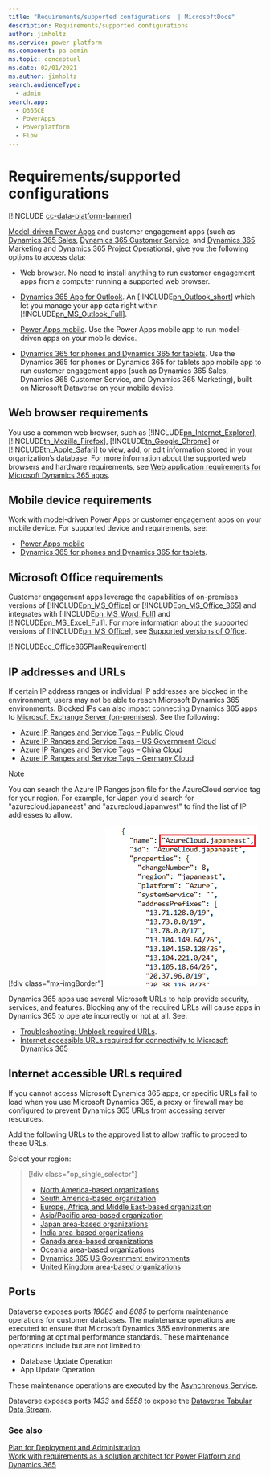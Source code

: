 ```yaml
---
title: "Requirements/supported configurations  | MicrosoftDocs"
description: Requirements/supported configurations 
author: jimholtz
ms.service: power-platform
ms.component: pa-admin
ms.topic: conceptual
ms.date: 02/01/2021
ms.author: jimholtz
search.audienceType: 
  - admin
search.app:
  - D365CE
  - PowerApps
  - Powerplatform
  - Flow
---
```

# Requirements/supported configurations  

[!INCLUDE [cc-data-platform-banner](../includes/cc-data-platform-banner.md)]

[Model-driven Power Apps](https://docs.microsoft.com/powerapps/maker/model-driven-apps/model-driven-app-overview) and customer engagement apps (such as [Dynamics 365 Sales](https://docs.microsoft.com/dynamics365/sales-professional/help-hub), [Dynamics 365 Customer Service](https://docs.microsoft.com/dynamics365/customer-service/help-hub), and [Dynamics 365 Marketing](https://docs.microsoft.com/dynamics365/marketing/help-hub) and [Dynamics 365 Project Operations](https://docs.microsoft.com/dynamics365/project-operations)), give you the following options to access data:  
  
- Web browser. No need to install anything to run customer engagement apps from a computer running a supported web browser.  

- [Dynamics 365 App for Outlook](https://docs.microsoft.com/dynamics365/outlook-app/overview). An [!INCLUDE[pn_Outlook_short](../includes/pn-outlook-short.md)] which let you manage your app data right within [!INCLUDE[pn_MS_Outlook_Full](../includes/pn-ms-outlook-full.md)].  

- [Power Apps mobile](https://docs.microsoft.com/powerapps/mobile/run-powerapps-on-mobile). Use the Power Apps mobile app to run model-driven apps on your mobile device. 
  
- [Dynamics 365 for phones and Dynamics 365 for tablets](https://docs.microsoft.com/dynamics365/mobile-app/overview). Use the Dynamics 365 for phones or Dynamics 365 for tablets app mobile app to run customer engagement apps (such as Dynamics 365 Sales, Dynamics 365 Customer Service, and Dynamics 365 Marketing), built on Microsoft Dataverse on your mobile device.
  
## Web browser requirements  
 You use a common web browser, such as [!INCLUDE[pn_Internet_Explorer](../includes/pn-internet-explorer.md)], [!INCLUDE[tn_Mozilla_Firefox](../includes/tn-mozilla-firefox.md)], [!INCLUDE[tn_Google_Chrome](../includes/tn-google-chrome.md)] or [!INCLUDE[tn_Apple_Safari](../includes/tn-apple-safari.md)] to view, add, or edit information stored in your organization’s  database. For more information about the supported web browsers and hardware requirements, see [Web application requirements for Microsoft Dynamics 365 apps](web-application-requirements.md).  

## Mobile device requirements  
 Work with model-driven Power Apps or customer engagement apps on your mobile device. For supported device and requirements, see:
 
 - [Power Apps mobile](https://docs.microsoft.com/powerapps/mobile/run-powerapps-on-mobile#supported-devices)
 - [Dynamics 365 for phones and Dynamics 365 for tablets](https://docs.microsoft.com/dynamics365/mobile-app/support-phones-tablets).

## Microsoft Office requirements  
 Customer engagement apps leverage the capabilities of on-premises versions of [!INCLUDE[pn_MS_Office](../includes/pn-ms-office.md)] or [!INCLUDE[pn_MS_Office_365](../includes/pn-ms-office-365.md)] and integrates with [!INCLUDE[pn_MS_Word_Full](../includes/pn-ms-word-full.md)] and [!INCLUDE[pn_MS_Excel_Full](../includes/pn-ms-excel-full.md)]. For more information about the supported versions of [!INCLUDE[pn_MS_Office](../includes/pn-ms-office.md)], see [Supported versions of Office](web-application-requirements.md#supported-versions-of-office).  
  
 [!INCLUDE[cc_Office365PlanRequirement](../includes/cc-office365planrequirement.md)]  

## IP addresses and URLs
If certain IP address ranges or individual IP addresses are blocked in the environment, users may not be able to reach Microsoft Dynamics 365 environments. Blocked IPs can also impact connecting Dynamics 365 apps to [Microsoft Exchange Server (on-premises)](connect-exchange-server-on-premises.md). See the following:

- [Azure IP Ranges and Service Tags – Public Cloud](https://www.microsoft.com/download/details.aspx?id=56519)
- [Azure IP Ranges and Service Tags – US Government Cloud](https://www.microsoft.com/download/details.aspx?id=57063)
- [Azure IP Ranges and Service Tags – China Cloud](https://www.microsoft.com/download/details.aspx?id=57062)
- [Azure IP Ranges and Service Tags – Germany Cloud](https://www.microsoft.com/download/details.aspx?id=57064)

> [!NOTE]
> You can search the Azure IP Ranges json file for the AzureCloud service tag for your region. For example, for Japan you'd search for "azurecloud.japaneast" and "azurecloud.japanwest" to find the list of IP addresses to allow.
>
> [!div class="mx-imgBorder"] 
> ![AzureCloud service tag for region IPs](media/example-azurecloud-tag.png "AzureCloud service tag for region IPs")

Dynamics 365 apps use several Microsoft URLs to help provide security, services, and features. Blocking any of the required URLs will cause apps in Dynamics 365 to operate incorrectly or not at all. See:

- [Troubleshooting: Unblock required URLs](troubleshooting-unblock-urls-required.md).
- [Internet accessible URLs required for connectivity to Microsoft Dynamics 365](https://support.microsoft.com/help/2655102/internet-accessible-urls-required-for-connectivity-to-microsoft-dynami)
  
## Internet accessible URLs required

If you cannot access Microsoft Dynamics 365 apps, or specific URLs fail to load when you use Microsoft Dynamics 365, a proxy or firewall may be configured to prevent  Dynamics 365 URLs from accessing server resources.

Add the following URLs to the approved list to allow traffic to proceed to these URLs.

Select your region:
> [!div class="op_single_selector"]
> - [North America-based organizations](internet-url-north-america.md)
> - [South America-based organization](internet-url-south-america.md)
> - [Europe, Africa, and Middle East-based organization](internet-url-europe-africa-middle-east.md)
> - [Asia/Pacific area-based organization](internet-url-asia-pacific.md)
> - [Japan area-based organizations](internet-url-japan.md)
> - [India area-based organizations](internet-url-india.md)
> - [Canada area-based organizations](internet-url-canada.md)
> - [Oceania area-based organizations](internet-url-oceania.md)
> - [Dynamics 365 US Government environments](internet-url-us-government.md)
> - [United Kingdom area-based organizations](internet-url-united-kingdom.md)

## Ports
Dataverse exposes ports *18085* and *8085* to perform maintenance operations for customer databases.  The maintenance operations are executed to ensure that Microsoft Dynamics 365 environments are performing at optimal performance standards.  These maintenance operations include but are not limited to: 

- Database Update Operation
- App Update Operation

These maintenance operations are executed by the [Asynchronous Service](https://docs.microsoft.com/powerapps/developer/data-platform/asynchronous-service).

Dataverse exposes ports *1433* and *5558* to expose the [Dataverse Tabular Data Stream](https://docs.microsoft.com/openspecs/windows_protocols/ms-tds/893fcc7e-8a39-4b3c-815a-773b7b982c50). 

### See also  
 [Plan for Deployment and Administration](../admin/plan-for-deployment-and-administration.md)  <br /> 
 [Work with requirements as a solution architect for Power Platform and Dynamics 365](https://docs.microsoft.com/learn/modules/work-with-requirements/index)

